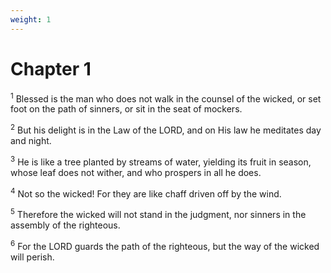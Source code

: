 ```yaml
---
weight: 1
---
```


# Chapter 1

<sup>1</sup> Blessed is the man who does not walk in the counsel of the wicked, or set foot on the path of sinners, or sit in the seat of mockers. 

<sup>2</sup> But his delight is in the Law of the LORD, and on His law he meditates day and night. 

<sup>3</sup> He is like a tree planted by streams of water, yielding its fruit in season, whose leaf does not wither, and who prospers in all he does. 

<sup>4</sup> Not so the wicked! For they are like chaff driven off by the wind. 

<sup>5</sup> Therefore the wicked will not stand in the judgment, nor sinners in the assembly of the righteous. 

<sup>6</sup> For the LORD guards the path of the righteous, but the way of the wicked will perish. 


